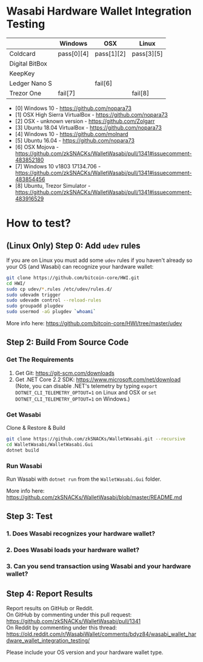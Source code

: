 # Wasabi Hardware Wallet Integration Testing

|                | Windows | OSX     | Linux   |
|----------------|---------|---------|---------|
| Coldcard       | pass[0][4] | pass[1][2] | pass[3][5] |
| Digital BitBox |         |         |         |
| KeepKey        |         |         |         |
| Ledger Nano S  |         | fail[6] |         |
| Trezor One     | fail[7] |         | fail[8] |

- [0] Windows 10 - https://github.com/nopara73
- [1] OSX High Sierra VirtualBox - https://github.com/nopara73
- [2] OSX - unknown version - https://github.com/Zolgarr
- [3] Ubuntu 18.04 VirtualBox - https://github.com/nopara73
- [4] Windows 10 - https://github.com/molnard
- [5] Ubuntu 16.04 - https://github.com/nopara73
- [6] OSX Mojova - https://github.com/zkSNACKs/WalletWasabi/pull/1341#issuecomment-483852180
- [7] Windows 10 v1803 17134.706 - https://github.com/zkSNACKs/WalletWasabi/pull/1341#issuecomment-483854456
- [8] Ubuntu, Trezor Simulator - https://github.com/zkSNACKs/WalletWasabi/pull/1341#issuecomment-483916529

# How to test?

## (Linux Only) Step 0: Add `udev` rules

If you are on Linux you must add some `udev` rules if you haven't already so your OS (and Wasabi) can recognize your hardware wallet:

```sh
git clone https://github.com/bitcoin-core/HWI.git
cd HWI/
sudo cp udev/*.rules /etc/udev/rules.d/
sudo udevadm trigger
sudo udevadm control --reload-rules
sudo groupadd plugdev
sudo usermod -aG plugdev `whoami`
```

More info here: https://github.com/bitcoin-core/HWI/tree/master/udev

## Step 2: Build From Source Code

### Get The Requirements

1. Get Git: https://git-scm.com/downloads
2. Get .NET Core 2.2 SDK: https://www.microsoft.com/net/download (Note, you can disable .NET's telemetry by typing `export DOTNET_CLI_TELEMETRY_OPTOUT=1` on Linux and OSX or `set DOTNET_CLI_TELEMETRY_OPTOUT=1` on Windows.)
  
### Get Wasabi

Clone & Restore & Build

```sh
git clone https://github.com/zkSNACKs/WalletWasabi.git --recursive
cd WalletWasabi/WalletWasabi.Gui
dotnet build
```

### Run Wasabi

Run Wasabi with `dotnet run` from the `WalletWasabi.Gui` folder.

More info here: https://github.com/zkSNACKs/WalletWasabi/blob/master/README.md

## Step 3: Test

### 1. Does Wasabi recognizes your hardware wallet?
### 2. Does Wasabi loads your hardware wallet?
### 3. Can you send transaction using Wasabi and your hardware wallet?

## Step 4: Report Results

Report results on GitHub or Reddit.  
On GitHub by commenting under this pull request: https://github.com/zkSNACKs/WalletWasabi/pull/1341  
On Reddit by commenting under this thread: https://old.reddit.com/r/WasabiWallet/comments/bdyz84/wasabi_wallet_hardware_wallet_integration_testing/

Please include your OS version and your hardware wallet type.
